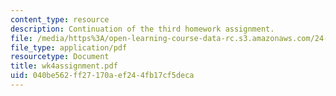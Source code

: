 ```yaml
---
content_type: resource
description: Continuation of the third homework assignment.
file: /media/https%3A/open-learning-course-data-rc.s3.amazonaws.com/24-964-topics-in-phonology-fall-2004/040be562ff27170aef244fb17cf5deca_wk4assignment.pdf
file_type: application/pdf
resourcetype: Document
title: wk4assignment.pdf
uid: 040be562-ff27-170a-ef24-4fb17cf5deca
---
```

